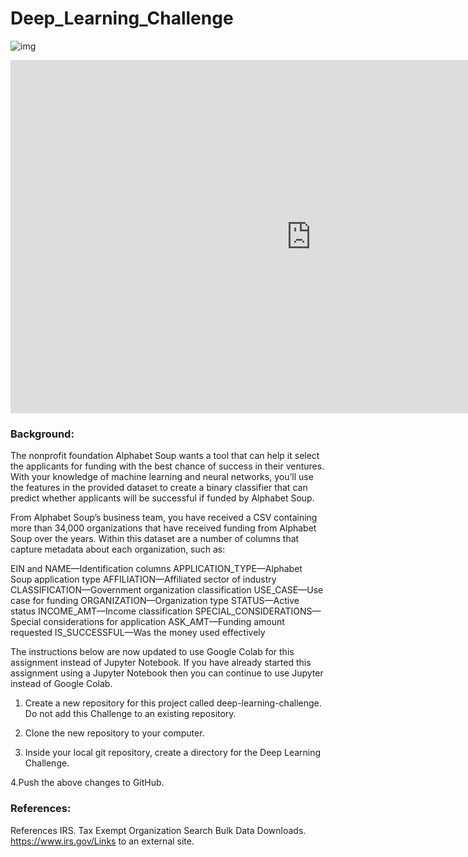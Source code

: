 # Deep_Learning_Challenge


![img](https://github.com/funkierfob3180/Deep_Learning_Challenge/assets/45497824/a66b55a1-f13a-4308-b8ff-6e1fc002dc3e)

<iframe src="https://view.officeapps.live.com/op/embed.aspx?src=https%3A%2F%2Fraw%2Egithubusercontent%2Ecom%3A443%2Ffunkierfob3180%2FDeep%5FLearning%5FChallenge%2Fmain%2FNeural%5FNetwork%5FModel%5FReport%2Epptx&amp;wdAr=1.7777777777777777" width="962px" height="565px" frameborder="0">This is an embedded <a target="_blank" href="https://office.com">Microsoft Office</a> presentation, powered by <a target="_blank" href="https://office.com/webapps">Office</a>.</iframe>

### Background:

The nonprofit foundation Alphabet Soup wants a tool that can help it select the applicants for funding with the best chance of success in their ventures. With your knowledge of machine learning and neural networks, you’ll use the features in the provided dataset to create a binary classifier that can predict whether applicants will be successful if funded by Alphabet Soup.

From Alphabet Soup’s business team, you have received a CSV containing more than 34,000 organizations that have received funding from Alphabet Soup over the years. Within this dataset are a number of columns that capture metadata about each organization, such as:

EIN and NAME—Identification columns
APPLICATION_TYPE—Alphabet Soup application type
AFFILIATION—Affiliated sector of industry
CLASSIFICATION—Government organization classification
USE_CASE—Use case for funding
ORGANIZATION—Organization type
STATUS—Active status
INCOME_AMT—Income classification
SPECIAL_CONSIDERATIONS—Special considerations for application
ASK_AMT—Funding amount requested
IS_SUCCESSFUL—Was the money used effectively

The instructions below are now updated to use Google Colab for this assignment instead of Jupyter Notebook. If you have already started this assignment using a Jupyter Notebook then you can continue to use Jupyter instead of Google Colab.

 1. Create a new repository for this project called deep-learning-challenge. Do not add this Challenge to an existing repository.

 2. Clone the new repository to your computer.

 3. Inside your local git repository, create a directory for the Deep Learning Challenge.

  4.Push the above changes to GitHub.
  



### References:
References
IRS. Tax Exempt Organization Search Bulk Data Downloads. https://www.irs.gov/Links to an external site.
